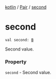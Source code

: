 [kotlin](../index.md) / [Pair](index.md) / [second](./second.md)

# second

`val second: `[`B`](https://kotlinlang.org/api/latest/jvm/stdlib/kotlin/-pair/-b/index.html)

Second value.

### Property

`second` - Second value.